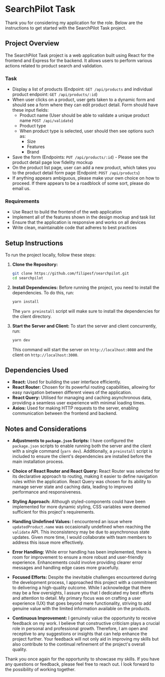 # SearchPilot Task

Thank you for considering my application for the role. Below are the instructions to get started with the SearchPilot Task project.

## Project Overview

The SearchPilot Task project is a web application built using React for the frontend and Express for the backend. It allows users to perform various actions related to product search and validation.

### Task

- Display a list of products (Endpoint: `GET /api/products` and individual product endpoint: `GET /api/products/:id`)
- When user clicks on a product, user gets taken to a dynamic form and should see a form where they can edit product detail. Form should have these input fields:
  - Product name (User should be able to validate a unique product name `POST /api/validate`)
  - Product type
  - When product type is selected, user should then see options such as:
    - Size
    - Features
    - Brand
- Save the form (Endpoints: `PUT /api/products/:id`) - Please see the product detail page low fidelity mockup
- On the product list page, user can add a new product, which takes you to the product detail form page (Endpoint: `POST /api/products`)
- If anything appears ambiguous, please make your own choice on how to proceed. If there appears to be a roadblock of some sort, please do email us.

### Requirements

- Use React to build the frontend of the web application
- Implement all of the features shown in the design mockup and task list
- Ensure that the application is responsive and works on all devices
- Write clean, maintainable code that adheres to best practices

## Setup Instructions

To run the project locally, follow these steps:

1. **Clone the Repository:**
   ```bash
   git clone https://github.com/filipesf/searchpilot.git
   cd searchpilot
   ```

2. **Install Dependencies:**
   Before running the project, you need to install the dependencies. To do this, run:
   ```bash
   yarn install
   ```
   The `yarn preinstall` script will make sure to install the dependencies for the client directory.

3. **Start the Server and Client:**
   To start the server and client concurrently, run:
   ```bash
   yarn dev
   ```
   This command will start the server on `http://localhost:8080` and the client on `http://localhost:3000`.

## Dependencies Used

- **React:** Used for building the user interface efficiently.
- **React Router:** Chosen for its powerful routing capabilities, allowing for easy navigation between different views of the application.
- **React Query:** Utilised for managing and caching asynchronous data, providing a seamless user experience with minimal loading times.
- **Axios:** Used for making HTTP requests to the server, enabling communication between the frontend and backend.

## Notes and Considerations

- **Adjustments to `package.json` Scripts:** I have configured the `package.json` scripts to enable running both the server and the client with a single command (`yarn dev`). Additionally, a `preinstall` script is included to ensure the client's dependencies are installed before the main installation process.

- **Choice of React Router and React Query:** React Router was selected for its declarative approach to routing, making it easier to define navigation rules within the application. React Query was chosen for its ability to manage server state and caching data, leading to improved performance and responsiveness.

- **Styling Approach:** Although styled-components could have been implemented for more dynamic styling, CSS variables were deemed sufficient for this project's requirements.

- **Handling Undefined Values:** I encountered an issue where `updatedProduct.name` was occasionally undefined when reaching the `validate` API. This inconsistency may be due to asynchronous state updates. Given more time, I would collaborate with team members to address this issue more effectively.

- **Error Handling:** While error handling has been implemented, there is room for improvement to ensure a more robust and user-friendly experience. Enhancements could involve providing clearer error messages and handling edge cases more gracefully.

- **Focused Efforts:** Despite the inevitable challenges encountered during the development process, I approached this project with a commitment to delivering a high-quality outcome. While I acknowledge that there may be a few oversights, I assure you that I dedicated my best efforts and attention to detail. My primary focus was on crafting a user experience (UX) that goes beyond mere functionality, striving to add genuine value with the limited information available on the products.

- **Continuous Improvement:** I genuinely value the opportunity to receive feedback on my work. I believe that constructive criticism plays a crucial role in personal and professional growth. Therefore, I am open and receptive to any suggestions or insights that can help enhance the project further. Your feedback will not only aid in improving my skills but also contribute to the continual refinement of the project's overall quality.

Thank you once again for the opportunity to showcase my skills. If you have any questions or feedback, please feel free to reach out. I look forward to the possibility of working together.
